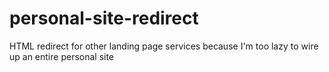 # personal-site-redirect
HTML redirect for other landing page services because I'm too lazy to wire up an entire personal site
